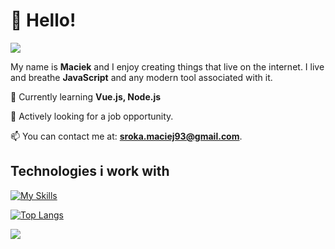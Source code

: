 # 👋 Hello!
![](https://komarev.com/ghpvc/?username=husky93&color=green)

My name is **Maciek** and I enjoy creating things that live on the internet. I live and breathe **JavaScript** and any modern tool associated with it. 

🌱 Currently learning **Vue.js, Node.js**

🤝 Actively looking for a job opportunity.

📫 You can contact me at: **sroka.maciej93@gmail.com**.


## Technologies i work with
[![My Skills](https://skillicons.dev/icons?i=js,ts,react,nodejs,express,html,css,redux,styledcomponents,sass,mongodb,webpack,vite,firebase,jest,git&perline=7)](https://skillicons.dev)

[![Top Langs](https://github-readme-stats.vercel.app/api/top-langs/?username=husky93&theme=apprentice&layout=compact)](https://github.com/anuraghazra/github-readme-stats)

<img src="https://github-readme-streak-stats.herokuapp.com/?user=husky93&theme=react" />


<!---
husky93/husky93 is a ✨ special ✨ repository because its `README.md` (this file) appears on your GitHub profile.
You can click the Preview link to take a look at your changes.
--->

